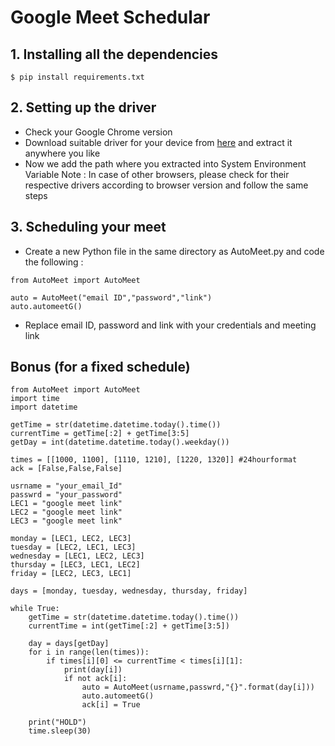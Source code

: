 # Google Meet Schedular

## 1. Installing all the dependencies
```
$ pip install requirements.txt
```
## 2. Setting up the driver 
- Check your Google Chrome version
- Download suitable driver for your device from [here](https://chromedriver.chromium.org/downloads) and extract it anywhere you like
- Now we add the path where you extracted into System Environment Variable
Note : In case of other browsers, please check for their respective drivers according to browser version and follow the same steps
## 3. Scheduling your meet
- Create a new Python file in the same directory as AutoMeet.py and code the following :
```
from AutoMeet import AutoMeet

auto = AutoMeet("email ID","password","link")
auto.automeetG()
```
- Replace email ID, password and link with your credentials and meeting link 
## Bonus (for a fixed schedule)
```
from AutoMeet import AutoMeet
import time
import datetime

getTime = str(datetime.datetime.today().time())
currentTime = getTime[:2] + getTime[3:5]
getDay = int(datetime.datetime.today().weekday())

times = [[1000, 1100], [1110, 1210], [1220, 1320]] #24hourformat
ack = [False,False,False]

usrname = "your_email_Id"
passwrd = "your_password"
LEC1 = "google meet link"
LEC2 = "google meet link"
LEC3 = "google meet link"

monday = [LEC1, LEC2, LEC3]
tuesday = [LEC2, LEC1, LEC3]
wednesday = [LEC1, LEC2, LEC3]
thursday = [LEC3, LEC1, LEC2]
friday = [LEC2, LEC3, LEC1]

days = [monday, tuesday, wednesday, thursday, friday]

while True:
    getTime = str(datetime.datetime.today().time())
    currentTime = int(getTime[:2] + getTime[3:5])

    day = days[getDay]
    for i in range(len(times)):
        if times[i][0] <= currentTime < times[i][1]:
            print(day[i])
            if not ack[i]:
                auto = AutoMeet(usrname,passwrd,"{}".format(day[i]))
                auto.automeetG()
                ack[i] = True

    print("HOLD")
    time.sleep(30)
```
